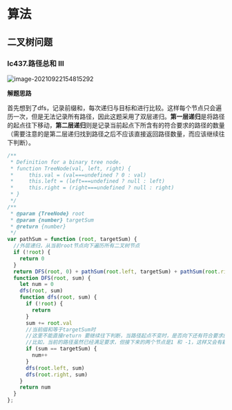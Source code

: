 # 算法

## 二叉树问题

### lc437.路径总和 III

![image-20210922154815292](C:\Users\Administrator\AppData\Roaming\Typora\typora-user-images\image-20210922154815292.png)

**解题思路**

首先想到了dfs，记录前缀和，每次递归与目标和进行比较。这样每个节点只会遍历一次，但是无法记录所有路径，因此这题采用了双层递归。**第一层递归**是将路径的起点往下移动，**第二层递归**则是记录当前起点下所含有的符合要求的路径的数量（需要注意的是第二层递归找到路径之后不应该直接返回路径数量，而应该继续往下判断）。

```js
/**
 * Definition for a binary tree node.
 * function TreeNode(val, left, right) {
 *     this.val = (val===undefined ? 0 : val)
 *     this.left = (left===undefined ? null : left)
 *     this.right = (right===undefined ? null : right)
 * }
 */
/**
 * @param {TreeNode} root
 * @param {number} targetSum
 * @return {number}
 */
var pathSum = function (root, targetSum) {
  //外层递归，从当前root节点向下遍历所有二叉树节点
  if (!root) {
    return 0
  }
  return DFS(root, 0) + pathSum(root.left, targetSum) + pathSum(root.right, targetSum)
  function DFS(root, sum) {
    let num = 0
    dfs(root, sum)
    function dfs(root, sum) {
      if (!root) {
        return
      }
      sum += root.val
      //当前缀和等于targetSum时
      //这里不能直接return 要继续往下判断，当路径起点不变时，是否向下还有符合要求的路径
      //比如，当前的路径虽然已经满足要求，但接下来的两个节点是1 和 -1，这样又会有新的符合要求的路径
      if (sum == targetSum) {
        num++
      }
      dfs(root.left, sum)
      dfs(root.right, sum)
    }
    return num
  }
};
```

